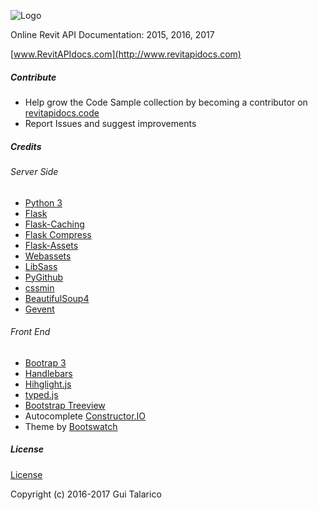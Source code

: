 ![Logo](https://github.com/gtalarico/revitapidocs/blob/master/app/static/img/logos/archive/title-logo-white.png)

Online Revit API Documentation: 2015, 2016, 2017

[www.RevitAPIdocs.com](http://www.revitapidocs.com)

##### Contribute

* Help grow the Code Sample collection by becoming a contributor on [revitapidocs.code](https://github.com/gtalarico/revitapidocs.code)
* Report Issues and suggest improvements

##### Credits
###### Server Side
* [Python 3](https://www.python.org/)
* [Flask](http://flask.pocoo.org/docs/0.11/)
* [Flask-Caching](https://github.com/sh4nks/flask-caching)
* [Flask Compress](https://github.com/libwilliam/flask-compress)
* [Flask-Assets](https://flask-assets.readthedocs.io/en/latest/)
* [Webassets](https://webassets.readthedocs.io/en/latest/)
* [LibSass](https://github.com/sass/libsass)
* [PyGithub](https://github.com/PyGithub/PyGithub)
* [cssmin](https://github.com/gruntjs/grunt-contrib-cssmin)
* [BeautifulSoup4](https://www.crummy.com/software/BeautifulSoup/)
* [Gevent](http://www.gevent.org/)

###### Front End
* [Bootrap 3](http://getbootstrap.com/)
* [Handlebars](http://handlebarsjs.com/)
* [Hihglight.js](https://highlightjs.org/)
* [typed.js](https://github.com/mattboldt/typed.js/)
* [Bootstrap Treeview](https://github.com/jonmiles/bootstrap-treeview)
* Autocomplete [Constructor.IO](https://www.constructor.io)
* Theme by [Bootswatch](http://bootswatch.com/)

##### License
[License](https://github.com/gtalarico/revitapidocs/blob/master/LICENSE.md)

Copyright (c) 2016-2017 Gui Talarico
